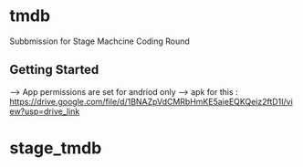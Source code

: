 # tmdb

Subbmission for Stage Machcine Coding Round

## Getting Started

--> App permissions are set for andriod only
--> apk for this : https://drive.google.com/file/d/1BNAZpVdCMRbHmKE5aieEQKQeiz2ftD1I/view?usp=drive_link

# stage_tmdb
